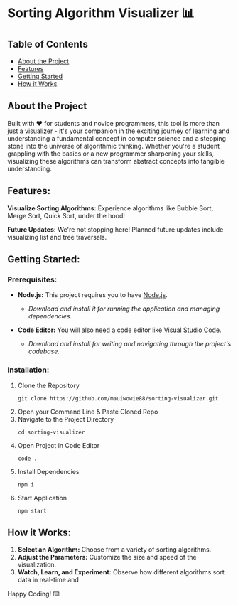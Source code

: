 # Sorting Algorithm Visualizer :bar_chart:

## Table of Contents
- [About the Project](#about-the-project)
- [Features](#features)
- [Getting Started](#getting-started)
- [How it Works](#how-it-works)


## About the Project
Built with :heart: for students and novice programmers, this tool is more than just a visualizer - it's your companion in the exciting journey of learning and understanding a fundamental concept in computer science and a stepping stone into the universe of algorithmic thinking. Whether you're a student grappling with the basics or a new programmer sharpening your skills, visualizing these algorithms can transform abstract concepts into tangible understanding.

## Features:
**Visualize Sorting Algorithms:** Experience algorithms like Bubble Sort, Merge Sort, Quick Sort, under the hood!

**Future Updates:** We're not stopping here! Planned future updates include visualizing list and tree traversals.

## Getting Started:

### Prerequisites:
- **Node.js:** This project requires you to have [Node.js](https://nodejs.org/en). 

  - *Download and install it for running the application and managing dependencies.*
 
- **Code Editor:** You will also need a code editor like [Visual Studio Code](https://code.visualstudio.com/).

  - *Download and install for writing and navigating through the project's codebase.*

### Installation:
1. Clone the Repository
    ```
    git clone https://github.com/mauiwowie88/sorting-visualizer.git
    ```
2. Open your Command Line & Paste Cloned Repo
3. Navigate to the Project Directory
    ```
    cd sorting-visualizer
    ```
4. Open Project in Code Editor
    ```
    code .
    ```
5. Install Dependencies
    ```
    npm i
    ```
6. Start Application
    ```
    npm start
    ```

## How it Works:
1. **Select an Algorithm:** Choose from a variety of sorting algorithms.
2. **Adjust the Parameters:** Customize the size and speed of the visualization.
3. **Watch, Learn, and Experiment:** Observe how different algorithms sort data in real-time and 

Happy Coding! :keyboard:
